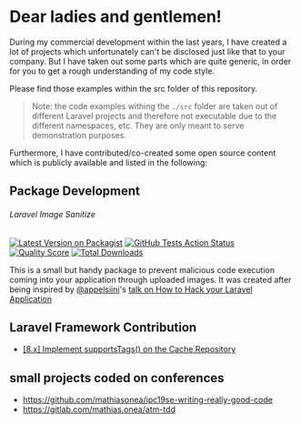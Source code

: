 # Dear ladies and gentlemen!

During my commercial development within the last years, I have created a lot of projects which unfortunately can't be disclosed just like that to your company. But I have taken out some parts which are quite generic, in order for you to get a rough understanding of my code style.

Please find those examples within the src folder of this repository.
> Note: the code examples withing the `./src` folder are taken out of different Laravel projects and therefore not executable due to the different namespaces, etc. They are only meant to serve demonstration purposes.

Furthermore, I have contributed/co-created some open source content which is publicly available and listed in the following: 

## Package Development

###### Laravel Image Sanitize
[![Latest Version on Packagist](https://img.shields.io/packagist/v/laravel-at/laravel-image-sanitize.svg?style=flat-square)](https://packagist.org/packages/laravel-at/laravel-image-sanitize) [![GitHub Tests Action Status](https://github.com/laravel-at/laravel-image-sanitize/workflows/tests/badge.svg)](https://github.com/laravel-at/laravel-image-sanitize/actions) [![Quality Score](https://img.shields.io/scrutinizer/g/laravel-at/laravel-image-sanitize.svg?style=flat-square)](https://scrutinizer-ci.com/g/laravel-at/laravel-image-sanitize) [![Total Downloads](https://img.shields.io/packagist/dt/laravel-at/laravel-image-sanitize.svg?style=flat-square)](https://packagist.org/packages/laravel-at/laravel-image-sanitize)

This is a small but handy package to prevent malicious code execution coming into your application through uploaded images.
It was created after being inspired by [@appelsiini](https://github.com/appelsiini)'s [talk on How to Hack your Laravel Application](https://speakerdeck.com/anamus/how-your-laravel-application-can-get-hacked-f7acca32-3721-4c06-9a2e-5965cd9a4a29)

## Laravel Framework Contribution
- [[8.x] Implement supportsTags() on the Cache Repository](https://github.com/laravel/framework/commit/d0043925217efb044d92736b1ec138d1d1be634b)

## small projects coded on conferences
- https://github.com/mathiasonea/ipc19se-writing-really-good-code
- https://gitlab.com/mathias.onea/atm-tdd